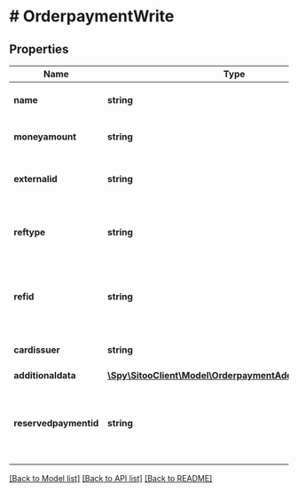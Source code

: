 # # OrderpaymentWrite

## Properties

Name | Type | Description | Notes
------------ | ------------- | ------------- | -------------
**name** | **string** | The name of the payment |
**moneyamount** | **string** | The amount of the payment |
**externalid** | **string** | External ID for the the payment (if applicable) | [optional]
**reftype** | **string** | The reference type of the payment (if applicable) | [optional]
**refid** | **string** | The reference transaction id of the payment (if applicable) | [optional]
**cardissuer** | **string** | The card issuer (if applicable) | [optional]
**additionaldata** | [**\Spy\SitooClient\Model\OrderpaymentAdditionaldataWrite**](OrderpaymentAdditionaldataWrite.md) |  | [optional]
**reservedpaymentid** | **string** | Reference to the reserved payment for this payment (if applicable) | [optional]

[[Back to Model list]](../../README.md#models) [[Back to API list]](../../README.md#endpoints) [[Back to README]](../../README.md)

